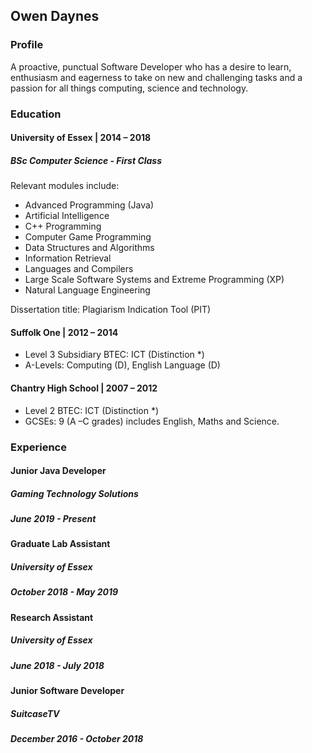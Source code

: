 ## Owen Daynes

### Profile

A proactive, punctual Software Developer who has a desire to learn, enthusiasm and eagerness to take on new and challenging tasks and a passion for all things computing, science and technology.

### Education

#### University of Essex | 2014 – 2018  
##### BSc Computer Science - First Class
Relevant  modules  include: 
- Advanced  Programming  (Java) 
- Artificial  Intelligence 
- C++  Programming
- Computer Game Programming
- Data Structures and Algorithms 
- Information Retrieval 
- Languages and Compilers
- Large  Scale  Software  Systems  and  Extreme  Programming  (XP)  
- Natural  Language Engineering

Dissertation title: Plagiarism Indication Tool (PIT)

#### Suffolk One | 2012 – 2014 
- Level 3 Subsidiary BTEC: ICT (Distinction *)
- A-Levels: Computing (D), English Language (D)

#### Chantry High School | 2007 – 2012
- Level 2 BTEC: ICT (Distinction *)
- GCSEs: 9 (A –C grades) includes English, Maths and Science.

### Experience

#### Junior Java Developer 
##### Gaming Technology Solutions 
##### June 2019 - Present
#### Graduate Lab Assistant 
##### University of Essex 
##### October 2018 - May 2019
#### Research Assistant 
##### University of Essex 
##### June 2018 - July 2018
#### Junior Software Developer 
##### SuitcaseTV 
##### December 2016 - October 2018
